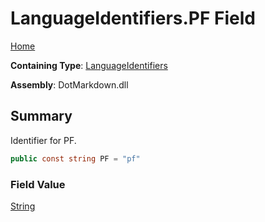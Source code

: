 # LanguageIdentifiers\.PF Field

[Home](../../../README.md)

**Containing Type**: [LanguageIdentifiers](../README.md)

**Assembly**: DotMarkdown\.dll

## Summary

Identifier for PF\.

```csharp
public const string PF = "pf"
```

### Field Value

[String](https://docs.microsoft.com/en-us/dotnet/api/system.string)

